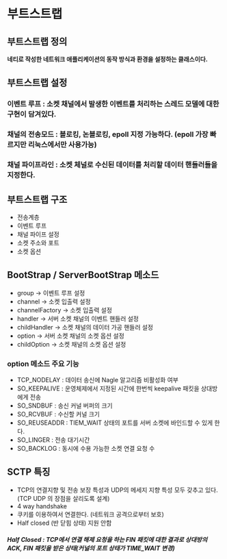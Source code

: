 # 부트스트랩

## 부트스트랩 정의
**네티로 작성한 네트워크 애플리케이션의 동작 방식과 환경을 설정하는 클래스이다.**

## 부트스트랩 설정
### 이벤트 루프 : 소켓 채널에서 발생한 이벤트를 처리하는 스레드 모델에 대한 구현이 담겨있다.
### 채널의 전송모드 : 블로킹, 논블로킹, epoll 지정 가능하다. (epoll 가장 빠르지만 리눅스에서만 사용가능)
### 채널 파이프라인 : 소켓 체널로 수신된 데이터를 처리할 데이터 핸들러들을 지정한다.

## 부트스트랩 구조
- 전송계층
- 이벤트 루프
- 채널 파이프 설정
- 소켓 주소와 포트
- 소켓 옵션

## BootStrap / ServerBootStrap 메소드
- group ->  이벤트 루프 설정
- channel -> 소켓 입출력 설정
- channelFactory -> 소켓 입출력 설정
- handler -> 서버 소켓 채널의 이벤트 핸들러 설정
- childHandler -> 소켓 채널의 데이터 가공 핸들러 설정
- option -> 서버 소켓 채널의 소켓 옵션 설정
- childOption -> 소켓 채널의 소켓 옵션 설정

### option 메소드 주요 기능
- TCP_NODELAY : 데이터 송신에 Nagle 알고리즘 비활성화 여부
- SO_KEEPALIVE : 운영체제에서 지정된 시간에 한번씩 keepalive 패킷을 상대방에게 전송
- SO_SNDBUF : 송신 커널 버퍼의 크기  
- SO_RCVBUF : 수신할 커널 크기
- SO_REUSEADDR : TIEM_WAIT 상태의 포트를 서버 소켓에 바인드할 수 있게 한다.  
- SO_LINGER : 전송 대기시간
- SO_BACKLOG : 동시에 수용 가능한 소켓 연결 요청 수

## SCTP 특징
- TCP의 연결지향 및 전송 보장 특성과 UDP의 메세지 지향 특성 모두 갖추고 있다.  
(TCP UDP 의 장점을 살리도록 설계)
- 4 way handshake
- 쿠키를 이용하여서 연결한다. (네트워크 공격으로부터 보호)
- Half closed (반 닫힘 상태) 지원 안함
##### Half Closed : TCP에서 연결 해제 요청을 하는 FIN 패킷에 대한 결과로 상대방의 ACK, FIN 패킷을 받은 상태(커널의 포트 상태가 TIME_WAIT 변경)


